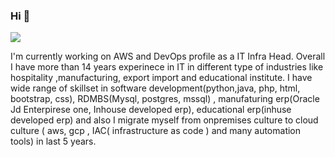 ### Hi  👋

<img src="https://img.shields.io/badge/LinkedIn-0077B5?style=for-the-badge&logo=linkedin&logoColor=white" />



I'm currently working on AWS and DevOps profile as a IT Infra Head. Overall I have more than 14 years experinece in IT in different type of industries like hospitality ,manufacturing, export import and  educational institute. I have wide range of skillset in software development(python,java, php, html, bootstrap, css), RDMBS(Mysql, postgres, mssql) , manufaturing erp(Oracle Jd Enterpirese one, Inhouse developed erp), educational erp(inhuse developed erp) and also I migrate myself from onpremises culture to cloud culture ( aws, gcp , IAC( infrastructure as code ) and many automation tools) in last 5 years. 

